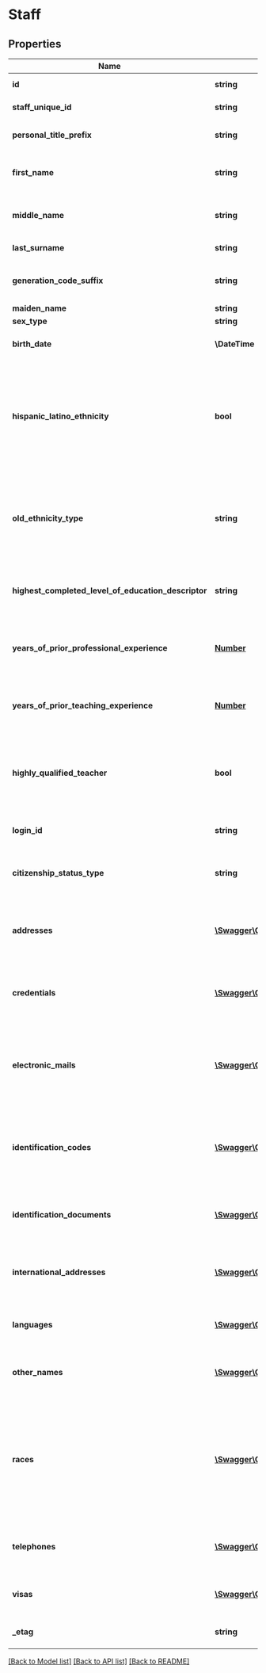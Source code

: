 # Staff

## Properties
Name | Type | Description | Notes
------------ | ------------- | ------------- | -------------
**id** | **string** | The unique identifier of the resource. | [optional] 
**staff_unique_id** | **string** | A unique alphanumeric code assigned to a staff. | [optional] 
**personal_title_prefix** | **string** | A prefix used to denote the title, degree, position, or seniority of the person. | [optional] 
**first_name** | **string** | A name given to an individual at birth, baptism, or during another naming ceremony, or through legal change. | [optional] 
**middle_name** | **string** | A secondary name given to an individual at birth, baptism, or during another naming ceremony. | [optional] 
**last_surname** | **string** | The name borne in common by members of a family. | [optional] 
**generation_code_suffix** | **string** | An appendage, if any, used to denote an individual&#39;s generation in his family (e.g., Jr., Sr., III). | [optional] 
**maiden_name** | **string** | The person&#39;s maiden name. | [optional] 
**sex_type** | **string** | A person&#39;&#39;s gender. | [optional] 
**birth_date** | **\\DateTime** | The month, day, and year on which an individual was born. | [optional] 
**hispanic_latino_ethnicity** | **bool** | An indication that the individual traces his or her origin or descent to Mexico, Puerto Rico, Cuba, Central, and South America, and other Spanish cultures, regardless of race. The term, \&quot;Spanish origin,\&quot; can be used in addition to \&quot;Hispanic or Latino.\&quot; | [optional] 
**old_ethnicity_type** | **string** | Previous definition of Ethnicity combining Hispanic/latino and race:  1 - American Indian or Alaskan Native  2 - Asian or Pacific Islander  3 - Black, not of Hispanic origin  4 - Hispanic  5 - White, not of Hispanic origin | [optional] 
**highest_completed_level_of_education_descriptor** | **string** | A unique identifier used as Primary Key, not derived from business logic, when acting as Foreign Key, references the parent table. | [optional] 
**years_of_prior_professional_experience** | [**Number**](Number.md) | The total number of years that an individual has previously held a similar professional position in one or more education institutions. | [optional] 
**years_of_prior_teaching_experience** | [**Number**](Number.md) | The total number of years that an individual has previously held a teaching position in one or more education institutions. | [optional] 
**highly_qualified_teacher** | **bool** | An indication of whether a teacher is classified as highly qualified for his/her assignment according to state definition. This attribute indicates the teacher is highly qualified for ALL Sections being taught. | [optional] 
**login_id** | **string** | The login ID for the user; used for security access control interface. | [optional] 
**citizenship_status_type** | **string** | A unique identifier used as Primary Key, not derived from business logic, when acting as Foreign Key, references the parent table. | [optional] 
**addresses** | [**\Swagger\Client\Model\StaffAddress[]**](StaffAddress.md) | An unordered collection of staffAddresses.  The set of elements that describes an address, including the street address, city, state and ZIP code. | [optional] 
**credentials** | [**\Swagger\Client\Model\StaffCredential[]**](StaffCredential.md) | An unordered collection of staffCredentials.  The legal document giving authorization to perform teaching assignment services. | [optional] 
**electronic_mails** | [**\Swagger\Client\Model\StaffElectronicMail[]**](StaffElectronicMail.md) | An unordered collection of staffElectronicMails.  The numbers, letters and symbols used to identify an electronic mail (e-mail) user within the network to which the individual or organization belongs. | [optional] 
**identification_codes** | [**\Swagger\Client\Model\StaffIdentificationCode[]**](StaffIdentificationCode.md) | An unordered collection of staffIdentificationCodes.  A coding scheme that is used for identification and record-keeping purposes by schools, social services or other agencies to refer to a staff member. | [optional] 
**identification_documents** | [**\Swagger\Client\Model\StaffIdentificationDocument[]**](StaffIdentificationDocument.md) | An unordered collection of staffIdentificationDocuments.  Represents the valid document that a person uses for identification. | [optional] 
**international_addresses** | [**\Swagger\Client\Model\StaffInternationalAddress[]**](StaffInternationalAddress.md) | An unordered collection of staffInternationalAddresses.  The set of elements that describes an address, including the street address, city, state and ZIP code. | [optional] 
**languages** | [**\Swagger\Client\Model\StaffLanguage[]**](StaffLanguage.md) | An unordered collection of staffLanguages.  Language(s) the individual uses to communicate. | [optional] 
**other_names** | [**\Swagger\Client\Model\StaffOtherName[]**](StaffOtherName.md) | An unordered collection of staffOtherNames.  Other names (e.g., alias, nickname, previous legal name) associated with a person. | [optional] 
**races** | [**\Swagger\Client\Model\StaffRace[]**](StaffRace.md) | An unordered collection of staffRaces.  The general racial category which most clearly reflects the individual&#39;s recognition of his or her community or with which the individual most identifies. The way this data element is listed, it must allow for multiple entries so that each individual can specify all appropriate races. | [optional] 
**telephones** | [**\Swagger\Client\Model\StaffTelephone[]**](StaffTelephone.md) | An unordered collection of staffTelephones.  The 10-digit telephone number, including the area code, for the person. | [optional] 
**visas** | [**\Swagger\Client\Model\StaffVisa[]**](StaffVisa.md) | An unordered collection of staffVisas.  Describe the types of visa that a non-U.S. citizen staff member holds. | [optional] 
**_etag** | **string** | A unique system-generated value that identifies the version of the resource. | [optional] 

[[Back to Model list]](../README.md#documentation-for-models) [[Back to API list]](../README.md#documentation-for-api-endpoints) [[Back to README]](../README.md)


